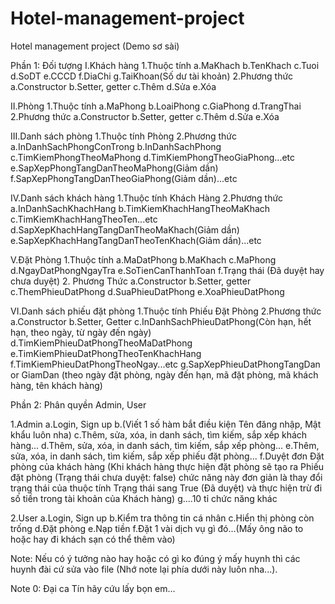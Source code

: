# Hotel-management-project
Hotel management project (Demo sơ sài)

Phần 1: Đối tượng
I.Khách hàng 
1.Thuộc tính 
a.MaKhach
b.TenKhach
c.Tuoi
d.SoDT
e.CCCD
f.DiaChi
g.TaiKhoan(Số dư tài khoản)
2.Phương thức
a.Constructor
b.Setter, getter
c.Thêm
d.Sửa
e.Xóa

II.Phòng
1.Thuộc tính
a.MaPhong
b.LoaiPhong
c.GiaPhong
d.TrangThai
2.Phương thức
a.Constructor
b.Setter, getter
c.Thêm
d.Sửa
e.Xóa

III.Danh sách phòng
1.Thuộc tính
Phòng
2.Phương thức
a.InDanhSachPhongConTrong
b.InDanhSachPhong
c.TimKiemPhongTheoMaPhong
d.TimKiemPhongTheoGiaPhong...etc
e.SapXepPhongTangDanTheoMaPhong(Giảm dần)
f.SapXepPhongTangDanTheoGiaPhong(Giảm dần)...etc

IV.Danh sách khách hàng
1.Thuộc tính
Khách Hàng
2.Phương thức
a.InDanhSachKhachHang
b.TimKiemKhachHangTheoMaKhach
c.TimKiemKhachHangTheoTen...etc
d.SapXepKhachHangTangDanTheoMaKhach(Giảm dần)
e.SapXepKhachHangTangDanTheoTenKhach(Giảm dần)...etc

V.Đặt Phòng
1.Thuộc tính
a.MaDatPhong
b.MaKhach
c.MaPhong
d.NgayDatPhongNgayTra
e.SoTienCanThanhToan
f.Trạng thái (Đã duyệt hay chưa duyệt)
2. Phương Thức
a.Constructor
b.Setter, getter
c.ThemPhieuDatPhong
d.SuaPhieuDatPhong
e.XoaPhieuDatPhong

VI.Danh sách phiếu đặt phòng
1.Thuộc tính
Phiếu Đặt Phòng
2.Phương thức
a.Constructor
b.Setter, Getter
c.InDanhSachPhieuDatPhong(Còn hạn, hết hạn, theo ngày, từ ngày đến 	ngày)
d.TimKiemPhieuDatPhongTheoMaDatPhong
e.TimKiemPhieuDatPhongTheoTenKhachHang
f.TimKiemPhieuDatPhongTheoNgay...etc
g.SapXepPhieuDatPhongTangDan or GiamDan (theo ngày đặt phòng, 	ngày đến hạn, mã đặt phòng, mã khách hàng, tên khách hàng)

Phần 2: Phân quyền Admin, User

1.Admin
a.Login, Sign up
b.(Viết 1 số hàm bắt điều kiện Tên đăng nhập, Mật khẩu luôn nha)
c.Thêm, sửa, xóa, in danh sách, tìm kiếm, sắp xếp khách hàng...
d.Thêm, sửa, xóa, in danh sách, tìm kiếm, sắp xếp phòng...
e.Thêm, sửa, xóa, in danh sách, tìm kiếm, sắp xếp phiếu đặt phòng...
f.Duyệt đơn Đặt phòng của khách hàng (Khi khách hàng thực hiện đặt phòng sẽ tạo ra Phiếu đặt phòng (Trạng thái chưa duyệt: false) chức năng này đơn giản là thay đổi trạng thái của thuộc tính Trạng thái sang True (Đã duyệt) và thực hiện trừ đi số tiền trong tài khoản của Khách hàng)
g....10 tỉ chức năng khác

2.User
a.Login, Sign up
b.Kiểm tra thông tin cá nhân
c.Hiển thị phòng còn trống
d.Đặt phòng
e.Nạp tiền
f.Đặt 1 vài dịch vụ gì đó...(Mấy ông não to hoặc hay đi khách sạn có thể thêm vào)

Note: Nếu có ý tưởng nào hay hoặc có gì ko đúng ý mấy huynh thì các huynh đài cứ sửa vào file (Nhớ note lại phía dưới này luôn nha...).

Note 0: Đại ca Tín hãy cứu lấy bọn em...




